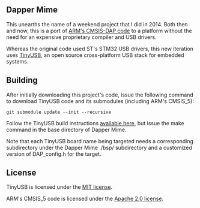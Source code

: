 ## Dapper Mime

This unearths the name of a weekend project that I did in 2014.  Both then and now, this is a port of [ARM's CMSIS-DAP code](https://github.com/arm-software/CMSIS_5) to a platform without the need for an expensive proprietary compiler and USB drivers.

Whereas the original code used ST's STM32 USB drivers, this new iteration uses [TinyUSB](https://github.com/hathach/tinyusb), an open source cross-platform USB stack for embedded systems.

## Building

After initially downloading this project's code, issue the following command to download TinyUSB code and its submodules (including ARM's CMSIS_5):

```
git submodule update --init --recursive
```

Follow the TinyUSB build instructions [available here](https://github.com/hathach/tinyusb/tree/master/docs), but issue the make command in the base directory of Dapper Mime.

Note that each TinyUSB board name being targeted needs a corresponding subdirectory under the Dapper Mime ./bsp/ subdirectory and a customized version of DAP_config.h for the target.

## License

TinyUSB is licensed under the [MIT license](https://opensource.org/licenses/MIT).

ARM's CMSIS_5 code is licensed under the [Apache 2.0 license](https://opensource.org/licenses/Apache-2.0).

